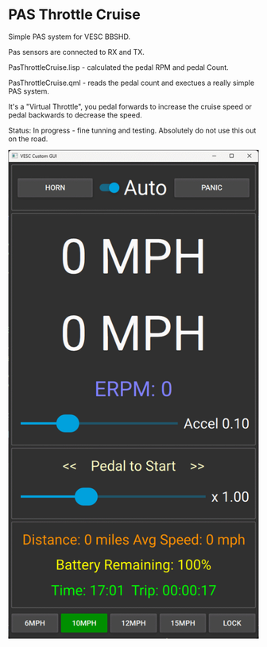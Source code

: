 # PAS Throttle Cruise #


Simple PAS system for VESC BBSHD.


Pas sensors are connected to RX and TX.

PasThrottleCruise.lisp - calculated the pedal RPM and pedal Count.

PasThrottleCruise.qml - reads the pedal count and exectues a really simple PAS system.

It's a "Virtual Throttle", you pedal forwards to increase the cruise speed or pedal backwards to decrease the speed.

Status: In progress - fine tunning and testing. Absolutely do not use this out on the road.


![](./Images/MainApp.png)
